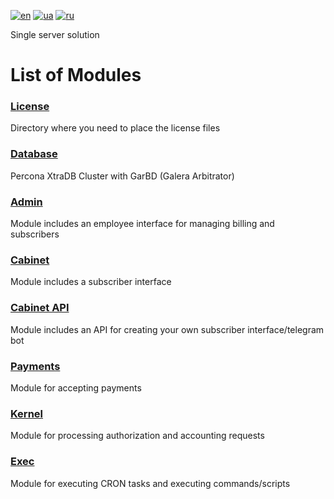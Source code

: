 [![en](https://img.shields.io/badge/lang-en-red.svg)](README.md)
[![ua](https://img.shields.io/badge/lang-ua-yellow.svg)](README.ua.md)
[![ru](https://img.shields.io/badge/lang-ru-blue.svg)](README.ru.md)

Single server solution<br>

# List of Modules

### [License](license/README.md)
Directory where you need to place the license files

### [Database](database/README.md)
Percona XtraDB Cluster with GarBD (Galera Arbitrator)

### [Admin](admin/README.md)
Module includes an employee interface for managing billing and subscribers

### [Cabinet](cabinet/README.md)
Module includes a subscriber interface

### [Cabinet API](cabinet_api/README.md)
Module includes an API for creating your own subscriber interface/telegram bot

### [Payments](payments/README.md)
Module for accepting payments

### [Kernel](kernel/README.md)
Module for processing authorization and accounting requests

### [Exec](exec/README.md)
Module for executing CRON tasks and executing commands/scripts
